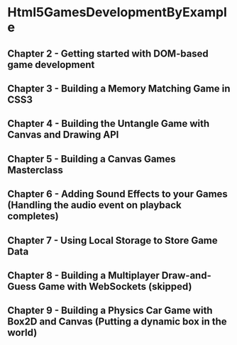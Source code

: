 # Html5GamesDevelopmentByExample

## Chapter 2 - Getting started with DOM-based game development
## Chapter 3 - Building a Memory Matching Game in CSS3
## Chapter 4 - Building the Untangle Game with Canvas and Drawing API
## Chapter 5 - Building a Canvas Games Masterclass
## Chapter 6 - Adding Sound Effects to your Games (Handling the audio event on playback completes)
## Chapter 7 - Using Local Storage to Store Game Data
## Chapter 8 - Building a Multiplayer Draw-and-Guess Game with WebSockets (skipped)
## Chapter 9 - Building a Physics Car Game with Box2D and Canvas (Putting a dynamic box in the world)
